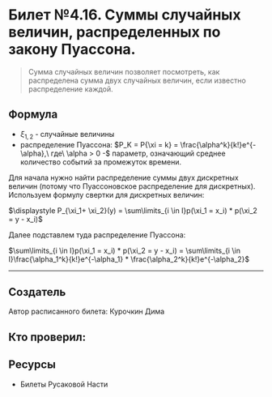 # Билет №4.16. Суммы случайных величин, распределенных по закону Пуассона.

> Сумма случайных величин позволяет посмотреть, как распределена сумма двух случайных величин, если известно распределение каждой.

## Формула

- $\xi_{1, 2}$ - случайные величины
- распределение Пуассона: $P_K = P{\xi = k} = \frac{\alpha^k}{k!}e^{-\alpha},\ где\ \alpha > 0 -$ параметр, означающий среднее количество событий за промежуток времени.

Для начала нужно найти распределение суммы двух дискретных величин (потому что Пуассоновское распределение для дискретных). Используем формулу свертки для дискретных величин: 

$\displaystyle P_{\xi_1+ \xi_2}(y) = \sum\limits_{i \in I}p(\xi_1 = x_i) * p(\xi_2 = y - x_i)$

Далее подставлем туда распределение Пуассона:

$\sum\limits_{i \in I}p(\xi_1 = x_i) * p(\xi_2 = y - x_i) = \sum\limits_{i \in I}\frac{\alpha_1^k}{k!}e^{-\alpha_1} * \frac{\alpha_2^k}{k!}e^{-\alpha_2}$


---
## Создатель

Автор расписанного билета: Курочкин Дима

Кто проверил:
- 

## Ресурсы
 - Билеты Русаковой Насти
